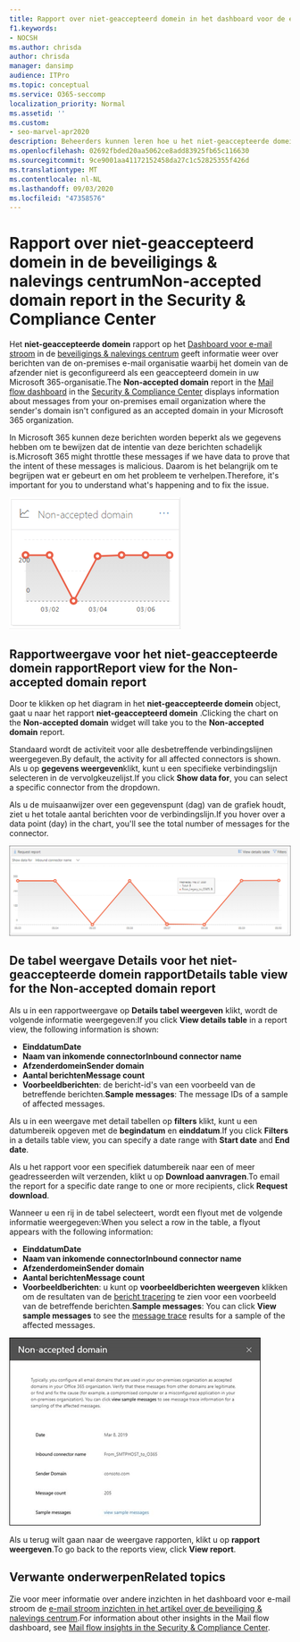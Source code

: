 ```yaml
---
title: Rapport over niet-geaccepteerd domein in het dashboard voor de e-mail stroom
f1.keywords:
- NOCSH
ms.author: chrisda
author: chrisda
manager: dansimp
audience: ITPro
ms.topic: conceptual
ms.service: O365-seccomp
localization_priority: Normal
ms.assetid: ''
ms.custom:
- seo-marvel-apr2020
description: Beheerders kunnen leren hoe u het niet-geaccepteerde domein rapport gebruikt in het dashboard voor e-mail stromen in de beveiligings & nalevings centrum voor het bewaken van berichten van uw on-premises organisatie waarbij het domein van de afzender niet is geconfigureerd in Microsoft 365.
ms.openlocfilehash: 02692fbded20aa5062ce8add83925fb65c116630
ms.sourcegitcommit: 9ce9001aa41172152458da27c1c52825355f426d
ms.translationtype: MT
ms.contentlocale: nl-NL
ms.lasthandoff: 09/03/2020
ms.locfileid: "47358576"
---
```

# <a name="non-accepted-domain-report-in-the-security--compliance-center"></a><span data-ttu-id="302c1-103">Rapport over niet-geaccepteerd domein in de beveiligings & nalevings centrum</span><span class="sxs-lookup"><span data-stu-id="302c1-103">Non-accepted domain report in the Security & Compliance Center</span></span>

<span data-ttu-id="302c1-104">Het **niet-geaccepteerde domein** rapport op het [Dashboard voor e-mail stroom](mail-flow-insights-v2.md) in de [beveiligings & nalevings centrum](https://protection.office.com) geeft informatie weer over berichten van de on-premises e-mail organisatie waarbij het domein van de afzender niet is geconfigureerd als een geaccepteerd domein in uw Microsoft 365-organisatie.</span><span class="sxs-lookup"><span data-stu-id="302c1-104">The **Non-accepted domain** report in the [Mail flow dashboard](mail-flow-insights-v2.md) in the [Security & Compliance Center](https://protection.office.com) displays information about messages from your on-premises email organization where the sender's domain isn't configured as an accepted domain in your Microsoft 365 organization.</span></span>

<span data-ttu-id="302c1-105">In Microsoft 365 kunnen deze berichten worden beperkt als we gegevens hebben om te bewijzen dat de intentie van deze berichten schadelijk is.</span><span class="sxs-lookup"><span data-stu-id="302c1-105">Microsoft 365 might throttle these messages if we have data to prove that the intent of these messages is malicious.</span></span> <span data-ttu-id="302c1-106">Daarom is het belangrijk om te begrijpen wat er gebeurt en om het probleem te verhelpen.</span><span class="sxs-lookup"><span data-stu-id="302c1-106">Therefore, it's important for you to understand what's happening and to fix the issue.</span></span>

![Niet-geaccepteerd domein widget in het dashboard voor e-mail stroom in de beveiligings & nalevings centrum](../../media/mfi-non-accepted-domain-report-widget.png)

## <a name="report-view-for-the-non-accepted-domain-report"></a><span data-ttu-id="302c1-108">Rapportweergave voor het niet-geaccepteerde domein rapport</span><span class="sxs-lookup"><span data-stu-id="302c1-108">Report view for the Non-accepted domain report</span></span>

<span data-ttu-id="302c1-109">Door te klikken op het diagram in het **niet-geaccepteerde domein** object, gaat u naar het rapport **niet-geaccepteerd domein** .</span><span class="sxs-lookup"><span data-stu-id="302c1-109">Clicking the chart on the **Non-accepted domain** widget will take you to the **Non-accepted domain** report.</span></span>

<span data-ttu-id="302c1-110">Standaard wordt de activiteit voor alle desbetreffende verbindingslijnen weergegeven.</span><span class="sxs-lookup"><span data-stu-id="302c1-110">By default, the activity for all affected connectors is shown.</span></span> <span data-ttu-id="302c1-111">Als u op **gegevens weergeven**klikt, kunt u een specifieke verbindingslijn selecteren in de vervolgkeuzelijst.</span><span class="sxs-lookup"><span data-stu-id="302c1-111">If you click **Show data for**, you can select a specific connector from the dropdown.</span></span>

<span data-ttu-id="302c1-112">Als u de muisaanwijzer over een gegevenspunt (dag) van de grafiek houdt, ziet u het totale aantal berichten voor de verbindingslijn.</span><span class="sxs-lookup"><span data-stu-id="302c1-112">If you hover over a data point (day) in the chart, you'll see the total number of messages for the connector.</span></span>

![Rapportweergave in het niet-geaccepteerde domein rapport](../../media/mfi-non-accepted-domain-report-overview-view.png)

## <a name="details-table-view-for-the-non-accepted-domain-report"></a><span data-ttu-id="302c1-114">De tabel weergave Details voor het niet-geaccepteerde domein rapport</span><span class="sxs-lookup"><span data-stu-id="302c1-114">Details table view for the Non-accepted domain report</span></span>

<span data-ttu-id="302c1-115">Als u in een rapportweergave op **Details tabel weergeven** klikt, wordt de volgende informatie weergegeven:</span><span class="sxs-lookup"><span data-stu-id="302c1-115">If you click **View details table** in a report view, the following information is shown:</span></span>

- <span data-ttu-id="302c1-116">**Einddatum**</span><span class="sxs-lookup"><span data-stu-id="302c1-116">**Date**</span></span>
- <span data-ttu-id="302c1-117">**Naam van inkomende connector**</span><span class="sxs-lookup"><span data-stu-id="302c1-117">**Inbound connector name**</span></span>
- <span data-ttu-id="302c1-118">**Afzenderdomein**</span><span class="sxs-lookup"><span data-stu-id="302c1-118">**Sender domain**</span></span>
- <span data-ttu-id="302c1-119">**Aantal berichten**</span><span class="sxs-lookup"><span data-stu-id="302c1-119">**Message count**</span></span>
- <span data-ttu-id="302c1-120">**Voorbeeldberichten**: de bericht-id's van een voorbeeld van de betreffende berichten.</span><span class="sxs-lookup"><span data-stu-id="302c1-120">**Sample messages**: The message IDs of a sample of affected messages.</span></span>

<span data-ttu-id="302c1-121">Als u in een weergave met detail tabellen op **filters** klikt, kunt u een datumbereik opgeven met de **begindatum** en **einddatum**.</span><span class="sxs-lookup"><span data-stu-id="302c1-121">If you click **Filters** in a details table view, you can specify a date range with **Start date** and **End date**.</span></span>

<span data-ttu-id="302c1-122">Als u het rapport voor een specifiek datumbereik naar een of meer geadresseerden wilt verzenden, klikt u op **Download aanvragen**.</span><span class="sxs-lookup"><span data-stu-id="302c1-122">To email the report for a specific date range to one or more recipients, click **Request download**.</span></span>

<span data-ttu-id="302c1-123">Wanneer u een rij in de tabel selecteert, wordt een flyout met de volgende informatie weergegeven:</span><span class="sxs-lookup"><span data-stu-id="302c1-123">When you select a row in the table, a flyout appears with the following information:</span></span>

- <span data-ttu-id="302c1-124">**Einddatum**</span><span class="sxs-lookup"><span data-stu-id="302c1-124">**Date**</span></span>
- <span data-ttu-id="302c1-125">**Naam van inkomende connector**</span><span class="sxs-lookup"><span data-stu-id="302c1-125">**Inbound connector name**</span></span>
- <span data-ttu-id="302c1-126">**Afzenderdomein**</span><span class="sxs-lookup"><span data-stu-id="302c1-126">**Sender domain**</span></span>
- <span data-ttu-id="302c1-127">**Aantal berichten**</span><span class="sxs-lookup"><span data-stu-id="302c1-127">**Message count**</span></span>
- <span data-ttu-id="302c1-128">**Voorbeeldberichten**: u kunt op **voorbeeldberichten weergeven** klikken om de resultaten van de [bericht tracering](message-trace-scc.md) te zien voor een voorbeeld van de betreffende berichten.</span><span class="sxs-lookup"><span data-stu-id="302c1-128">**Sample messages**: You can click **View sample messages** to see the [message trace](message-trace-scc.md) results for a sample of the affected messages.</span></span>

![Info-flyout na het selecteren van een rij in de weergave Details van een niet-geaccepteerd domein rapport](../../media/mfi-non-accepted-domain-report-details-flyout.png)

<span data-ttu-id="302c1-130">Als u terug wilt gaan naar de weergave rapporten, klikt u op **rapport weergeven**.</span><span class="sxs-lookup"><span data-stu-id="302c1-130">To go back to the reports view, click **View report**.</span></span>

## <a name="related-topics"></a><span data-ttu-id="302c1-131">Verwante onderwerpen</span><span class="sxs-lookup"><span data-stu-id="302c1-131">Related topics</span></span>

<span data-ttu-id="302c1-132">Zie voor meer informatie over andere inzichten in het dashboard voor e-mail stroom de [e-mail stroom inzichten in het artikel over de beveiliging & nalevings centrum](mail-flow-insights-v2.md).</span><span class="sxs-lookup"><span data-stu-id="302c1-132">For information about other insights in the Mail flow dashboard, see [Mail flow insights in the Security & Compliance Center](mail-flow-insights-v2.md).</span></span>
